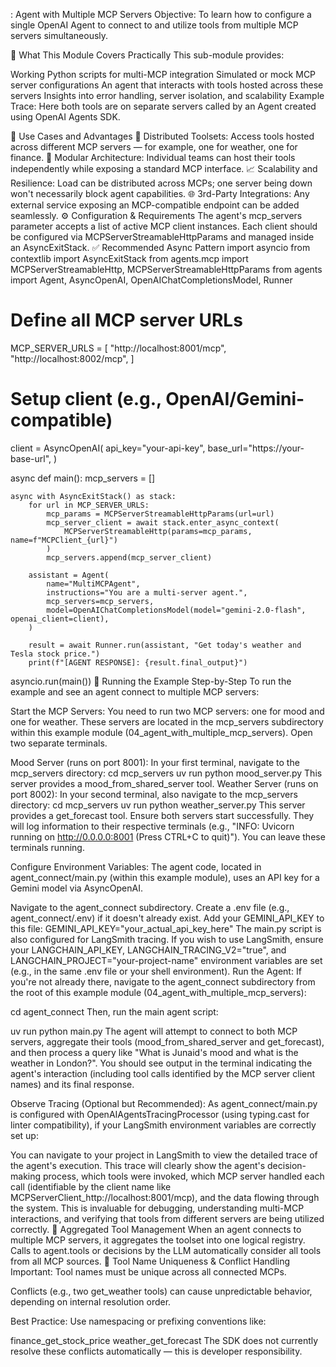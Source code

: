 : Agent with Multiple MCP Servers
Objective: To learn how to configure a single OpenAI Agent to connect to and utilize tools from multiple MCP servers simultaneously.

🧪 What This Module Covers Practically
This sub-module provides:

Working Python scripts for multi-MCP integration
Simulated or mock MCP server configurations
An agent that interacts with tools hosted across these servers
Insights into error handling, server isolation, and scalability
Example Trace: Here both tools are on separate servers called by an Agent created using OpenAI Agents SDK.

🧠 Use Cases and Advantages
🔌 Distributed Toolsets: Access tools hosted across different MCP servers — for example, one for weather, one for finance.
🧱 Modular Architecture: Individual teams can host their tools independently while exposing a standard MCP interface.
📈 Scalability and Resilience: Load can be distributed across MCPs; one server being down won't necessarily block agent capabilities.
🌐 3rd-Party Integrations: Any external service exposing an MCP-compatible endpoint can be added seamlessly.
⚙️ Configuration & Requirements
The agent's mcp_servers parameter accepts a list of active MCP client instances.
Each client should be configured via MCPServerStreamableHttpParams and managed inside an AsyncExitStack.
✅ Recommended Async Pattern
import asyncio
from contextlib import AsyncExitStack
from agents.mcp import MCPServerStreamableHttp, MCPServerStreamableHttpParams
from agents import Agent, AsyncOpenAI, OpenAIChatCompletionsModel, Runner

# Define all MCP server URLs
MCP_SERVER_URLS = [
    "http://localhost:8001/mcp",
    "http://localhost:8002/mcp",
]

# Setup client (e.g., OpenAI/Gemini-compatible)
client = AsyncOpenAI(
    api_key="your-api-key",
    base_url="https://your-base-url",
)

async def main():
    mcp_servers = []

    async with AsyncExitStack() as stack:
        for url in MCP_SERVER_URLS:
            mcp_params = MCPServerStreamableHttpParams(url=url)
            mcp_server_client = await stack.enter_async_context(
                MCPServerStreamableHttp(params=mcp_params, name=f"MCPClient_{url}")
            )
            mcp_servers.append(mcp_server_client)

        assistant = Agent(
            name="MultiMCPAgent",
            instructions="You are a multi-server agent.",
            mcp_servers=mcp_servers,
            model=OpenAIChatCompletionsModel(model="gemini-2.0-flash", openai_client=client),
        )

        result = await Runner.run(assistant, "Get today's weather and Tesla stock price.")
        print(f"[AGENT RESPONSE]: {result.final_output}")

asyncio.run(main())
🚀 Running the Example Step-by-Step
To run the example and see an agent connect to multiple MCP servers:

Start the MCP Servers: You need to run two MCP servers: one for mood and one for weather. These servers are located in the mcp_servers subdirectory within this example module (04_agent_with_multiple_mcp_servers). Open two separate terminals.

Mood Server (runs on port 8001): In your first terminal, navigate to the mcp_servers directory:
cd mcp_servers
uv run python mood_server.py
This server provides a mood_from_shared_server tool.
Weather Server (runs on port 8002): In your second terminal, also navigate to the mcp_servers directory:
cd mcp_servers
uv run python weather_server.py
This server provides a get_forecast tool.
Ensure both servers start successfully. They will log information to their respective terminals (e.g., "INFO: Uvicorn running on http://0.0.0.0:8001 (Press CTRL+C to quit)"). You can leave these terminals running.

Configure Environment Variables: The agent code, located in agent_connect/main.py (within this example module), uses an API key for a Gemini model via AsyncOpenAI.

Navigate to the agent_connect subdirectory.
Create a .env file (e.g., agent_connect/.env) if it doesn't already exist.
Add your GEMINI_API_KEY to this file:
GEMINI_API_KEY="your_actual_api_key_here"
The main.py script is also configured for LangSmith tracing. If you wish to use LangSmith, ensure your LANGCHAIN_API_KEY, LANGCHAIN_TRACING_V2="true", and LANGCHAIN_PROJECT="your-project-name" environment variables are set (e.g., in the same .env file or your shell environment).
Run the Agent: If you're not already there, navigate to the agent_connect subdirectory from the root of this example module (04_agent_with_multiple_mcp_servers):

cd agent_connect
Then, run the main agent script:

uv run python main.py
The agent will attempt to connect to both MCP servers, aggregate their tools (mood_from_shared_server and get_forecast), and then process a query like "What is Junaid's mood and what is the weather in London?". You should see output in the terminal indicating the agent's interaction (including tool calls identified by the MCP server client names) and its final response.

Observe Tracing (Optional but Recommended): As agent_connect/main.py is configured with OpenAIAgentsTracingProcessor (using typing.cast for linter compatibility), if your LangSmith environment variables are correctly set up:

You can navigate to your project in LangSmith to view the detailed trace of the agent's execution.
This trace will clearly show the agent's decision-making process, which tools were invoked, which MCP server handled each call (identifiable by the client name like MCPServerClient_http://localhost:8001/mcp), and the data flowing through the system. This is invaluable for debugging, understanding multi-MCP interactions, and verifying that tools from different servers are being utilized correctly.
🧰 Aggregated Tool Management
When an agent connects to multiple MCP servers, it aggregates the toolset into one logical registry.
Calls to agent.tools or decisions by the LLM automatically consider all tools from all MCP sources.
🚨 Tool Name Uniqueness & Conflict Handling
Important: Tool names must be unique across all connected MCPs.

Conflicts (e.g., two get_weather tools) can cause unpredictable behavior, depending on internal resolution order.

Best Practice: Use namespacing or prefixing conventions like:

finance_get_stock_price
weather_get_forecast
The SDK does not currently resolve these conflicts automatically — this is developer responsibility.
